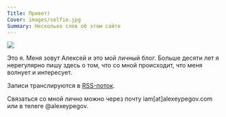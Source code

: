 ```yaml
---
Title: Привет)
Cover: images/selfie.jpg
Summary: Несколько слов об этом сайте
---
```


![](images/selfie.jpg)

Это я. Меня зовут Алексей и это мой личный блог. Больше десяти лет я нерегулярно пишу здесь о том, что со мной происходит, что меня волнует и интересует.

Записи транслируются в [RSS-поток][rss].

Связаться со мной лично можно через почту iam[at]alexeypegov.com или в телеге @alexeypegov.

[rss]: https://feeds.feedburner.com/false-movement